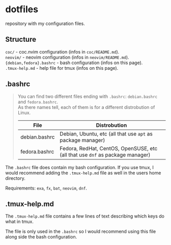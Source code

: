# dotfiles

repository with my configuration files.

## Structure

`coc/` - coc.nvim configuration (infos in `coc/README.md`).  
`neovim/` - neovim configuration (infos in `neovim/README.md`).  
`{debian,fedora}.bashrc` - bash configuration (infos on this page).  
`.tmux-help.md` - help file for tmux (infos on this page).

## .bashrc

> You can find two different files ending with `.bashrc`: `debian.bashrc` and `fedora.bashrc`.  
> As there names tell, each of them is for a different distrobution of Linux.
>
>File|Distrobution
>---|---
>debian.bashrc|Debian, Ubuntu, etc (all that use `apt` as package manager)
>fedora.bashrc|Fedora, RedHat, CentOS, OpenSUSE, etc (all that use `dnf` as package manager)

The `.bashrc` file does contain my bash configuration. If you use tmux, I would recommend adding the `.tmux-help.md` file as well in the users home directory.

Requirements: `exa`, `fx`, `bat`, `neovim`, `dnf`.

## .tmux-help.md

The `.tmux-help.md` file contains a few lines of text describing which keys do what in tmux.

The file is only used in the `.bashrc` so I would recommend using this file along side the bash configuration.

